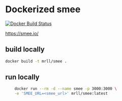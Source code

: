 # Dockerized smee


[![Docker Build Status](https://img.shields.io/docker/build/merrillcorporation/docker-smee.svg?style=for-the-badge)](https://hub.docker.com/r/merrillcorporation/docker-smee/builds/)


https://smee.io/

## build locally

```bash
docker build -t mrll/smee .
```

## run locally

```bash
    docker run --rm -d --name smee -p 3000:3000 \
    -e 'SMEE_URL=<smee_url>' mrll/smee:latest
```
